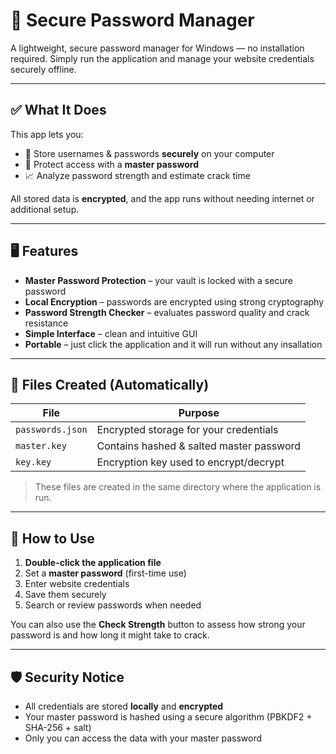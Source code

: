 # 🔐 Secure Password Manager 

A lightweight, secure password manager for Windows — no installation required. Simply run the application and manage your website credentials securely offline.

---

## ✅ What It Does
This app lets you:
- 🔐 Store usernames & passwords **securely** on your computer
- 🔑 Protect access with a **master password**
- 📈 Analyze password strength and estimate crack time

All stored data is **encrypted**, and the app runs without needing internet or additional setup.

---

## 🖥️ Features
- **Master Password Protection** – your vault is locked with a secure password
- **Local Encryption** – passwords are encrypted using strong cryptography
- **Password Strength Checker** – evaluates password quality and crack resistance
- **Simple Interface** – clean and intuitive GUI 
- **Portable** – just click the application and it will run without any insallation

---

## 📁 Files Created (Automatically)
| File           | Purpose                                   |
|----------------|-------------------------------------------|
| `passwords.json` | Encrypted storage for your credentials     |
| `master.key`     | Contains hashed & salted master password  |
| `key.key`        | Encryption key used to encrypt/decrypt    |

> These files are created in the same directory where the application is run.

---

## 🚀 How to Use
1. **Double-click the application file**
2. Set a **master password** (first-time use)
3. Enter website credentials
4. Save them securely
5. Search or review passwords when needed

You can also use the **Check Strength** button to assess how strong your password is and how long it might take to crack.

---

## 🛡️ Security Notice
- All credentials are stored **locally** and **encrypted**
- Your master password is hashed using a secure algorithm (PBKDF2 + SHA-256 + salt)
- Only you can access the data with your master password
